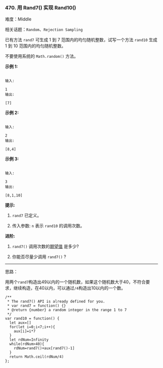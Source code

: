 ### 470. 用 Rand7() 实现 Rand10()

难度：Middle

相关话题：`Random`、`Rejection Sampling`

已有方法 `rand7` 可生成 1 到 7 范围内的均匀随机整数，试写一个方法 `rand10` 生成 1 到 10 范围内的均匀随机整数。



不要使用系统的 `Math.random()` 方法。












**示例 1:** 



```

输入:

1
输出:

[7]
```


**示例 2:** 



```

输入:

2
输出:

[8,4]
```


**示例 3:** 



```

输入:

3
输出:

[8,1,10]
```






**提示:** 




1.  `rand7` 已定义。

2. 传入参数: `n` 表示 `rand10` 的调用次数。









**进阶:** 




1.  `rand7()` 调用次数的[期望值](https://en.wikipedia.org/wiki/Expected_value)
是多少?

2. 你能否尽量少调用  `rand7()`  ?






-----

思路：

用两个`rand7`构造出49以内的一个随机数，如果这个随机数大于40，不符合要求，继续构造，在40以内，可以通过`/4`构造出10以内的一个数。
```
/**
 * The rand7() API is already defined for you.
 * var rand7 = function() {}
 * @return {number} a random integer in the range 1 to 7
 */
var rand10 = function() {
  let aux=[]
  for(let i=0;i<7;i++){
    aux[i]=i*7
  }
  let rdNum=Infinity
  while(rdNum>40){
    rdNum=rand7()+aux[rand7()-1]
  }
  return Math.ceil(rdNum/4)
};
```

